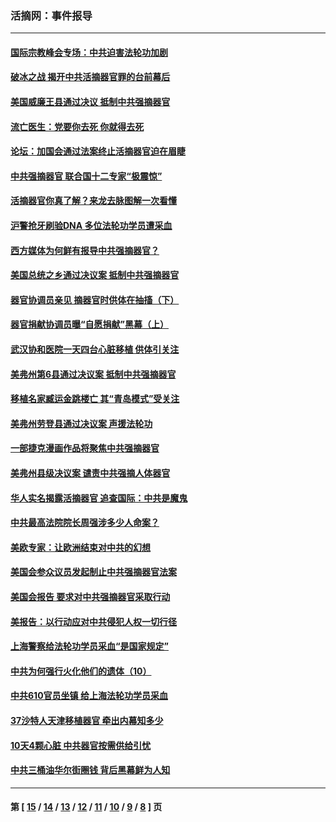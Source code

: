 ### 活摘网：事件报导
---
#### [国际宗教峰会专场：中共迫害法轮功加剧](../../pages/nf5877/n13088279.md?07260430) 
#### [破冰之战 揭开中共活摘器官罪的台前幕后](../../pages/nf5877/n13082457.md?07260430) 
#### [美国威廉王县通过决议 抵制中共强摘器官](../../pages/nf5877/n13056521.md?07260430) 
#### [流亡医生：党要你去死 你就得去死](../../pages/nf5877/n13052835.md?07260430) 
#### [论坛：加国会通过法案终止活摘器官迫在眉睫](../../pages/nf5877/n13029839.md?07260430) 
#### [中共强摘器官 联合国十二专家“极震惊”](../../pages/nf5877/n13024313.md?07260430) 
#### [活摘器官你真了解？来龙去脉图解一次看懂](../../pages/nf5877/n13013820.md?07260430) 
#### [沪警抢牙刷验DNA 多位法轮功学员遭采血](../../pages/nf5877/n12969218.md?07260430) 
#### [西方媒体为何鲜有报导中共强摘器官？](../../pages/nf5877/n12932034.md?07260430) 
#### [美国总统之乡通过决议案 抵制中共强摘器官](../../pages/nf5877/n12908242.md?07260430) 
#### [器官协调员亲见 摘器官时供体在抽搐（下）](../../pages/nf5877/n12898622.md?07260430) 
#### [器官捐献协调员曝“自愿捐献”黑幕（上）](../../pages/nf5877/n12878830.md?07260430) 
#### [武汉协和医院一天四台心脏移植 供体引关注](../../pages/nf5877/n12863175.md?07260430) 
#### [美弗州第6县通过决议案 抵制中共强摘器官](../../pages/nf5877/n12805218.md?07260430) 
#### [移植名家臧运金跳楼亡 其“青岛模式”受关注](../../pages/nf5877/n12803746.md?07260430) 
#### [美弗州劳登县通过决议案 声援法轮功](../../pages/nf5877/n12785715.md?07260430) 
#### [一部捷克漫画作品将聚焦中共强摘器官](../../pages/nf5877/n12785954.md?07260430) 
#### [美弗州县级决议案 谴责中共强摘人体器官](../../pages/nf5877/n12721290.md?07260430) 
#### [华人实名揭露活摘器官 追查国际：中共是魔鬼](../../pages/nf5877/n12691724.md?07260430) 
#### [中共最高法院院长周强涉多少人命案？](../../pages/nf5877/n12678074.md?07260430) 
#### [美欧专家：让欧洲结束对中共的幻想](../../pages/nf5877/n12652921.md?07260430) 
#### [美国会参众议员发起制止中共强摘器官法案](../../pages/nf5877/n12627668.md?07260430) 
#### [美国会报告 要求对中共强摘器官采取行动](../../pages/nf5877/n12448233.md?07260430) 
#### [美报告：以行动应对中共侵犯人权一切行径](../../pages/nf5877/n12443204.md?07260430) 
#### [上海警察给法轮功学员采血“是国家规定”](../../pages/nf5877/n12371027.md?07260430) 
#### [中共为何强行火化他们的遗体（10）](../../pages/nf5877/n12352363.md?07260430) 
#### [中共610官员坐镇 给上海法轮功学员采血](../../pages/nf5877/n12350295.md?07260430) 
#### [37沙特人天津移植器官 牵出内幕知多少](../../pages/nf5877/n12338586.md?07260430) 
#### [10天4颗心脏 中共器官按需供给引忧](../../pages/nf5877/n12326366.md?07260430) 
#### [中共三桶油华尔街圈钱 背后黑幕鲜为人知](../../pages/nf5877/n12249199.md?07260430) 

---
#### 第 [ [15](./15.md?07260430) / [14](./14.md?07260430) / [13](./13.md?07260430) / [12](./12.md?07260430) / [11](./11.md?07260430) / [10](./10.md?07260430) / [9](./9.md?07260430) / [8](./8.md?07260430) ] 页
